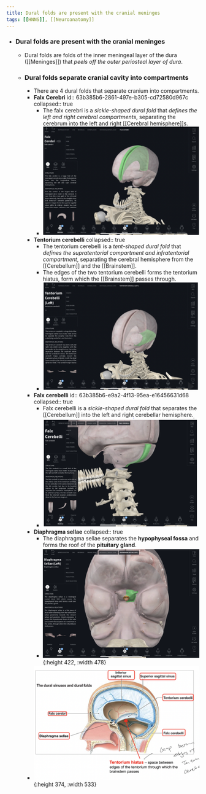 ```yaml
---
title: Dural folds are present with the cranial meninges
tags: [[HNNS]], [[Neuroanatomy]] 
---
```


- ### Dural folds are present with the cranial meninges
	- Dural folds are folds of the inner meningeal layer of the dura ([[Meninges]]) that *peels off the outer periosteal layer of dura*.
	- ### Dural folds separate cranial cavity into compartments
		- There are 4 dural folds that separate cranium into compartments.
		- **Falx Cerebri**
		  id:: 63b385b6-2861-497e-b305-cd72580d967c
		  collapsed:: true
			- The falx cerebri is a *sickle-shaped dural fold* that *defines the left and right cerebral compartments*, separating the cerebrum into the left and right [[Cerebral hemisphere]]s.
			- ![image.png](../assets/image_1673359715275_0.png)
		- **Tentorium cerebelli**
		  collapsed:: true
			- The tentorium cerebelli is a *tent-shaped dural fold* that *defines the supratentorial compartment and infratentorial compartment*, separating the cerebral hemisphere from the [[Cerebellum]] and the [[Brainstem]].
			- The edges of the two tentorium cerebelli forms the tentorium hiatus, form which the [[Brainstem]] passes through.
			- ![image.png](../assets/image_1673359724771_0.png)
		- **Falx cerebelli**
		  id:: 63b385b6-e9a2-4f13-95ea-e16456631d68
		  collapsed:: true
			- Falx cerebelli is a *sickle-shaped dural fold* that separates the [[Cerebellum]] into the left and right cerebellar hemisphere.
			- ![image.png](../assets/image_1673359734352_0.png)
		- **Diaphragma sellae**
		  collapsed:: true
			- The diaphragma sellae separates the **hypophyseal fossa** and forms the roof of the **pituitary gland**.
			- ![image.png](../assets/image_1673359787114_0.png){:height 422, :width 478}
		- ![image.png](../assets/image_1673359801216_0.png){:height 374, :width 533}